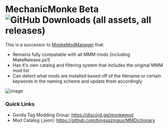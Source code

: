 # MechanicMonke Beta ![GitHub Downloads (all assets, all releases)](https://img.shields.io/github/downloads/binguszingus/MechanicMonke/total)
This is a successor to [MonkeModManager](https://github.com/DeadlyKitten/MonkeModManager) that:
- Remains fully compatable with all MMM mods (including MakeRelease.ps1)
- Has it's own catalog and filtering system that includes the original MMM mod list
- Can detect what mods are installed based off of the filename or certain keywords in the naming scheme and update them accordingly

![image](https://github.com/user-attachments/assets/702b1b9b-06bc-4732-af40-6b2fac4f6c08)

### Quick Links
- Gorilla Tag Modding Group: https://discord.gg/monkemod
- Mod Catalog (.json): https://github.com/binguszingus/MMDictionary
